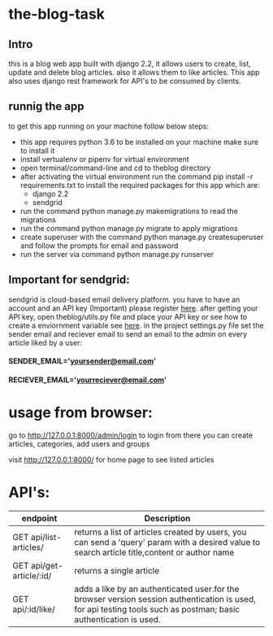 # the-blog-task
## Intro
  this is a blog web app built with django 2.2, it allows users to create, list, update and delete blog articles. also it allows them to like articles.
  This app also uses django rest framework for API's to be consumed by clients.
## runnig the app
  to get this app running on your machine follow below steps:
  - this app requires python 3.6 to be installed on your machine make sure to install it
  - install vertualenv or pipenv for virtual environment
  - open terminal/command-line and cd to theblog directory
  - after activating the virtual environment  run the command pip install -r requirements.txt to install the required packages for this app which are:
    - django 2.2
    - sendgrid
  - run the command python manage.py makemigrations to read the migrations
  - run the command python manage.py migrate to apply migrations
  - create superuser with the command python manage.py createsuperuser and follow the prompts for email and password 
  - run the server via command python manage.py runserver
## Important for sendgrid:
  sendgrid is cloud-based email delivery platform. you have to have an account and an API key (Important) please register [here](https://signup.sendgrid.com/).
  after getting your API key, open theblog/utils.py file and place your API key or see how to create a enviornment variable see [here](https://app.sendgrid.com/guide/integrate/langs/python).
  in the project settings.py file set the sender email and reciever email to send an email to the admin on every article liked by a user:
#### SENDER_EMAIL='yoursender@email.com'
#### RECIEVER_EMAIL='yourreciever@email.com'

# usage from browser:
go to http://127.0.0.1:8000/admin/login to login
from there you can create articles, categories, add users and groups

visit http://127.0.0.1:8000/ for home page to see listed articles

# API's:
endpoint|Description 
 ------------- | -------------
GET api/list-articles/ | returns a list of articles created by users, you can send a 'query' param with a desired value to search article title,content or author name
GET api/get-article/:id/ | returns a single article
GET api/:id/like/ | adds a like by an authenticated user.for the browser version session authentication is used, for api testing tools such as postman; basic authentication is used.
